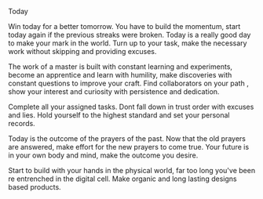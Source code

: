 Today 

Win today for a better tomorrow. 
You have to build the momentum,  start today again if the previous streaks were broken. 
Today is  a really good day to make your mark in the world. Turn up to your task, make the necessary work without skipping and providing excuses. 

The work of a master is built with constant learning and experiments, become an apprentice and learn with humility,  make discoveries with constant questions to improve your craft.
Find collaborators on your path , show your interest and curiosity with persistence and dedication. 

Complete all your assigned tasks. Dont fall down in trust order with excuses and lies. Hold yourself  to the highest standard and set your personal records. 

Today is the outcome of the prayers of the past.
Now that the old prayers are answered, make effort for the new prayers to come true. Your future is in your own body and mind, make the outcome you desire. 

Start to build with your hands in the physical world, far too long you've been re entrenched in the digital cell. Make organic and long lasting designs based products. 